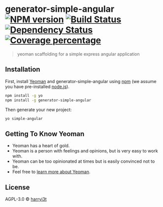 # generator-simple-angular [![NPM version][npm-image]][npm-url] [![Build Status][travis-image]][travis-url] [![Dependency Status][daviddm-image]][daviddm-url] [![Coverage percentage][coveralls-image]][coveralls-url]
> yeoman scaffolding for a simple express angular application

## Installation

First, install [Yeoman](http://yeoman.io) and generator-simple-angular using [npm](https://www.npmjs.com/) (we assume you have pre-installed [node.js](https://nodejs.org/)).

```bash
npm install -g yo
npm install -g generator-simple-angular
```

Then generate your new project:

```bash
yo simple-angular
```

## Getting To Know Yeoman

 * Yeoman has a heart of gold.
 * Yeoman is a person with feelings and opinions, but is very easy to work with.
 * Yeoman can be too opinionated at times but is easily convinced not to be.
 * Feel free to [learn more about Yeoman](http://yeoman.io/).

## License

AGPL-3.0 © [harryi3t](https://github.com/harryi3t/generator-simple-angular/blob/master/LICENSE)

[npm-image]: https://badge.fury.io/js/generator-simple-angular.svg
[npm-url]: https://npmjs.org/package/generator-simple-angular
[travis-image]: https://travis-ci.org/harryi3t/generator-simple-angular.svg?branch=master
[travis-url]: https://travis-ci.org/harryi3t/generator-simple-angular
[daviddm-image]: https://david-dm.org/harryi3t/generator-simple-angular.svg?theme=shields.io
[daviddm-url]: https://david-dm.org/harryi3t/generator-simple-angular
[coveralls-image]: https://coveralls.io/repos/harryi3t/generator-simple-angular/badge.svg
[coveralls-url]: https://coveralls.io/r/harryi3t/generator-simple-angular
